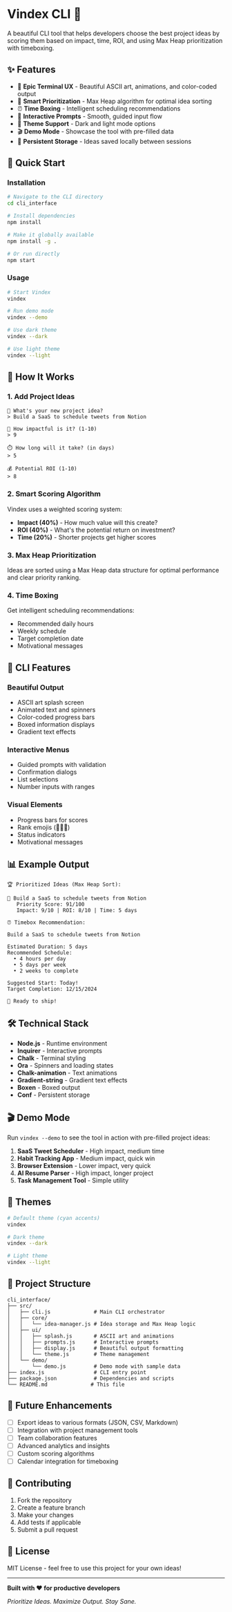 # Vindex CLI 🚀

A beautiful CLI tool that helps developers choose the best project ideas by scoring them based on impact, time, ROI, and using Max Heap prioritization with timeboxing.

## ✨ Features

- 🎨 **Epic Terminal UX** - Beautiful ASCII art, animations, and color-coded output
- 🧠 **Smart Prioritization** - Max Heap algorithm for optimal idea sorting
- ⏰ **Time Boxing** - Intelligent scheduling recommendations
- 🎯 **Interactive Prompts** - Smooth, guided input flow
- 🌙 **Theme Support** - Dark and light mode options
- 🎬 **Demo Mode** - Showcase the tool with pre-filled data
- 💾 **Persistent Storage** - Ideas saved locally between sessions

## 🚀 Quick Start

### Installation

```bash
# Navigate to the CLI directory
cd cli_interface

# Install dependencies
npm install

# Make it globally available
npm install -g .

# Or run directly
npm start
```

### Usage

```bash
# Start Vindex
vindex

# Run demo mode
vindex --demo

# Use dark theme
vindex --dark

# Use light theme
vindex --light
```

## 🎯 How It Works

### 1. Add Project Ideas
```
📝 What's your new project idea?
> Build a SaaS to schedule tweets from Notion

🧠 How impactful is it? (1-10)
> 9

⏱️ How long will it take? (in days)
> 5

💰 Potential ROI (1-10)
> 8
```

### 2. Smart Scoring Algorithm
Vindex uses a weighted scoring system:
- **Impact (40%)** - How much value will this create?
- **ROI (40%)** - What's the potential return on investment?
- **Time (20%)** - Shorter projects get higher scores

### 3. Max Heap Prioritization
Ideas are sorted using a Max Heap data structure for optimal performance and clear priority ranking.

### 4. Time Boxing
Get intelligent scheduling recommendations:
- Recommended daily hours
- Weekly schedule
- Target completion date
- Motivational messages

## 🎨 CLI Features

### Beautiful Output
- ASCII art splash screen
- Animated text and spinners
- Color-coded progress bars
- Boxed information displays
- Gradient text effects

### Interactive Menus
- Guided prompts with validation
- Confirmation dialogs
- List selections
- Number inputs with ranges

### Visual Elements
- Progress bars for scores
- Rank emojis (🥇🥈🥉)
- Status indicators
- Motivational messages

## 📊 Example Output

```
🏆 Prioritized Ideas (Max Heap Sort):

🥇 Build a SaaS to schedule tweets from Notion
   Priority Score: 91/100
   Impact: 9/10 | ROI: 8/10 | Time: 5 days

⏰ Timebox Recommendation:

Build a SaaS to schedule tweets from Notion

Estimated Duration: 5 days
Recommended Schedule:
  • 4 hours per day
  • 5 days per week
  • 2 weeks to complete

Suggested Start: Today!
Target Completion: 12/15/2024

🚀 Ready to ship!
```

## 🛠️ Technical Stack

- **Node.js** - Runtime environment
- **Inquirer** - Interactive prompts
- **Chalk** - Terminal styling
- **Ora** - Spinners and loading states
- **Chalk-animation** - Text animations
- **Gradient-string** - Gradient text effects
- **Boxen** - Boxed output
- **Conf** - Persistent storage

## 🎬 Demo Mode

Run `vindex --demo` to see the tool in action with pre-filled project ideas:

1. **SaaS Tweet Scheduler** - High impact, medium time
2. **Habit Tracking App** - Medium impact, quick win
3. **Browser Extension** - Lower impact, very quick
4. **AI Resume Parser** - High impact, longer project
5. **Task Management Tool** - Simple utility

## 🎨 Themes

```bash
# Default theme (cyan accents)
vindex

# Dark theme
vindex --dark

# Light theme  
vindex --light
```

## 📁 Project Structure

```
cli_interface/
├── src/
│   ├── cli.js              # Main CLI orchestrator
│   ├── core/
│   │   └── idea-manager.js # Idea storage and Max Heap logic
│   ├── ui/
│   │   ├── splash.js       # ASCII art and animations
│   │   ├── prompts.js      # Interactive prompts
│   │   ├── display.js      # Beautiful output formatting
│   │   └── theme.js        # Theme management
│   └── demo/
│       └── demo.js         # Demo mode with sample data
├── index.js                # CLI entry point
├── package.json            # Dependencies and scripts
└── README.md              # This file
```

## 🚀 Future Enhancements

- [ ] Export ideas to various formats (JSON, CSV, Markdown)
- [ ] Integration with project management tools
- [ ] Team collaboration features
- [ ] Advanced analytics and insights
- [ ] Custom scoring algorithms
- [ ] Calendar integration for timeboxing

## 🤝 Contributing

1. Fork the repository
2. Create a feature branch
3. Make your changes
4. Add tests if applicable
5. Submit a pull request

## 📄 License

MIT License - feel free to use this project for your own ideas!

---

**Built with ❤️ for productive developers**

*Prioritize Ideas. Maximize Output. Stay Sane.* 
